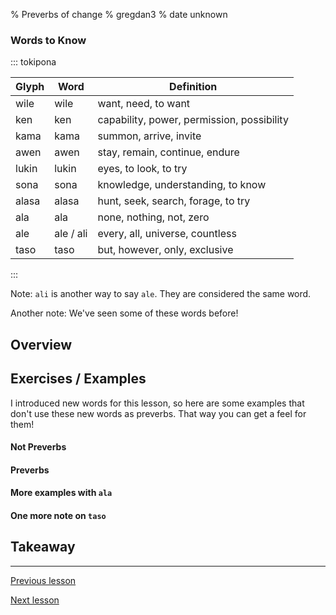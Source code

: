 % Preverbs of change
% gregdan3
% date unknown

### Words to Know

::: tokipona

| Glyph | Word      | Definition                                 |
| ----- | --------- | ------------------------------------------ |
| wile  | wile      | want, need, to want                        |
| ken   | ken       | capability, power, permission, possibility |
| kama  | kama      | summon, arrive, invite                     |
| awen  | awen      | stay, remain, continue, endure             |
| lukin | lukin     | eyes, to look, to try                      |
| sona  | sona      | knowledge, understanding, to know          |
| alasa | alasa     | hunt, seek, search, forage, to try         |
| ala   | ala       | none, nothing, not, zero                   |
| ale   | ale / ali | every, all, universe, countless            |
| taso  | taso      | but, however, only, exclusive              |

:::

Note: `ali` is another way to say `ale`. They are considered the same word.

Another note: We've seen some of these words before!

## Overview

## Exercises / Examples

I introduced new words for this lesson, so here are some examples that don't use these new words as preverbs. That way you can get a feel for them!

#### Not Preverbs

#### Preverbs

#### More examples with `ala`

#### One more note on `taso`

## Takeaway

---

[Previous lesson](./adj-pi.html)

[Next lesson](./o.html)
